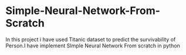 # Simple-Neural-Network-From-Scratch
In this project i have used Titanic dataset to predict the survivability of Person.I have implement SImple Neural Network From scratch in python
